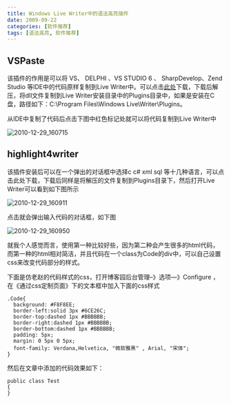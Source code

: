 ```yaml
---
title: Windows Live Writer中的语法高亮插件
date: 2009-09-22
categories: [软件推荐]
tags: [语法高亮, 软件推荐]
---
```


## VSPaste
该插件的作用是可以将 VS、 DELPHI 、VS STUDIO 6 、 SharpDevelop、Zend Studio 等IDE中的代码原样复制到Live Writer中。可以点击[此处](http://files.cnblogs.com/oec2003/VSPaste.zip)下载，下载后解压，将dll文件复制到Live Writer安装目录中的Plugins目录中，如果是安装在C盘，路径如下：C:\Program Files\Windows Live\Writer\Plugins。

从IDE中复制了代码后点击下图中红色标记处就可以将代码复制到Live Writer中

![2010-12-29_160715](http://fwhyy.com/img/post/2010-12-29_160715.gif)

## highlight4writer
该插件安装后可以在一个弹出的对话框中选择c c# xml sql 等十几种语言，可以点击此处下载，下载后同样是将解压的文件复制到Plugins目录下，然后打开Live Writer可以看到如下图所示

![2010-12-29_160911](http://fwhyy.com/img/post/2010-12-29_160911.gif)

点击就会弹出输入代码的对话框，如下图

![2010-12-29_160950](http://fwhyy.com/img/post/2010-12-29_160950.gif)

就我个人感觉而言，使用第一种比较好些，因为第二种会产生很多的html代码，而第一种的html相对简洁，并且代码在一个class为Code的div中，可以自己设置css来改变代码部分的样式。

下面是仿老赵的代码样式的css，打开博客园后台管理–》选项—》Configure ，在《通过css定制页面》下的文本框中加入下面的css样式

```
.Code{
  background: #F8F8EE;
  border-left:solid 3px #6CE26C;
  border-top:dashed 1px #BBBBBB;
  border-right:dashed 1px #BBBBBB;
  border-bottom:dashed 1px #BBBBBB;
  padding: 5px;
  margin: 0 5px 0 5px;
  font-family: Verdana,Helvetica, "微软雅黑" , Arial, "宋体";
}
```

然后在文章中添加的代码效果如下：

```
public class Test
{
}
```

